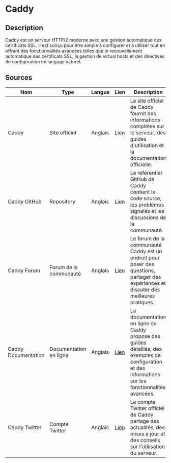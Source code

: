 # Caddy

## Description
Caddy est un serveur HTTP/2 moderne avec une gestion automatique des certificats SSL. Il est conçu pour être simple à configurer et à utiliser tout en offrant des fonctionnalités avancées telles que le renouvellement automatique des certificats SSL, la gestion de virtual hosts et des directives de configuration en langage naturel.

## Sources

| Nom | Type | Langue | Lien | Description | Tags | Note |
| --- | --- | --- | --- | --- | --- | --- |
| Caddy | Site officiel | Anglais | [Lien](https://caddyserver.com/) | Le site officiel de Caddy fournit des informations complètes sur le serveur, des guides d'utilisation et la documentation officielle. | Caddy, Serveur web, HTTPS | 4/5 |
| Caddy GitHub | Repository | Anglais | [Lien](https://github.com/caddyserver/caddy) | Le référentiel GitHub de Caddy contient le code source, les problèmes signalés et les discussions de la communauté. | Caddy, GitHub, Développement web | 3/5 |
| Caddy Forum | Forum de la communauté | Anglais | [Lien](https://caddy.community/) | Le forum de la communauté Caddy est un endroit pour poser des questions, partager des expériences et discuter des meilleures pratiques. | Caddy, Communauté, Support | 4/5 |
| Caddy Documentation | Documentation en ligne | Anglais | [Lien](https://caddyserver.com/docs/) | La documentation en ligne de Caddy propose des guides détaillés, des exemples de configuration et des informations sur les fonctionnalités avancées. | Caddy, Documentation, Développement web | - |
| Caddy Twitter | Compte Twitter | Anglais | [Lien](https://twitter.com/caddyserver) | Le compte Twitter officiel de Caddy partage des actualités, des mises à jour et des conseils sur l'utilisation du serveur. | Caddy, Réseaux sociaux, Actualités | 3/5 |